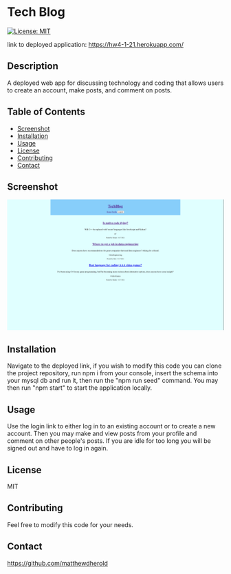
# Tech Blog
[![License: MIT](https://img.shields.io/badge/License-MIT-yellow.svg)](https://opensource.org/licenses/MIT)

link to deployed application: https://hw4-1-21.herokuapp.com/

## Description
A deployed web app for discussing technology and coding that allows users to create an account, make posts, and comment on posts.

## Table of Contents
- [Screenshot](#screenshot)
- [Installation](#installation)
- [Usage](#usage)
- [License](#license)
- [Contributing](#contributing)
- [Contact](#contact)

## Screenshot
<img src="/demo/screenshot.png" alt="application demo">

## Installation
Navigate to the deployed link, if you wish to modify this code you can clone the project repository, run npm i from your console, insert the schema into your mysql db and run it, then run the "npm run seed" command. You may then run "npm start" to start the application locally.

## Usage
Use the login link to either log in to an existing account or to create a new account. Then you may make and view posts from your profile and comment on other people's posts. If you are idle for too long you will be signed out and have to log in again.

## License
MIT

## Contributing
Feel free to modify this code for your needs.

## Contact
https://github.com/matthewdherold

